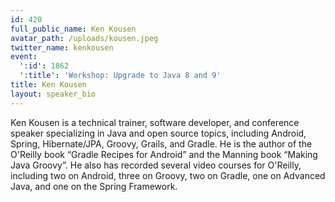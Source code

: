 ```yaml
---
id: 420
full_public_name: Ken Kousen
avatar_path: /uploads/kousen.jpeg
twitter_name: kenkousen
event:
  ':id': 1862
  ':title': 'Workshop: Upgrade to Java 8 and 9'
title: Ken Kousen
layout: speaker_bio
---
```



Ken Kousen is a technical trainer, software developer, and conference speaker specializing in Java and open source topics, including Android, Spring, Hibernate/JPA, Groovy, Grails, and Gradle. He is the author of the O'Reilly book “Gradle Recipes for Android” and the Manning book “Making Java Groovy”. He also has recorded several video courses for O'Reilly, including two on Android, three on Groovy, two on Gradle, one on Advanced Java, and one on the Spring Framework.
